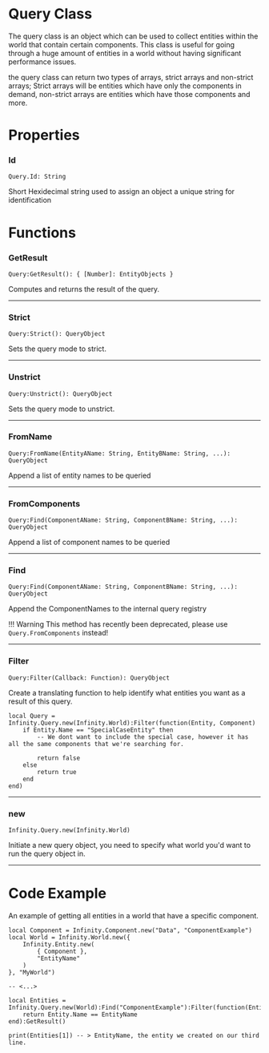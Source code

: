 # Query Class
The query class is an object which can be used to collect entities within the world that contain certain components. This class is useful for going through a huge amount of entities in a world without having significant performance issues. 

the query class can return two types of arrays, strict arrays and non-strict arrays; Strict arrays will be entities which have only the components in demand, non-strict arrays are entities which have those components and more.

# Properties
### Id
```
Query.Id: String
```

Short Hexidecimal string used to assign an object a unique string for identification 

# Functions
### GetResult
```
Query:GetResult(): { [Number]: EntityObjects }
```

Computes and returns the result of the query.

---
### Strict
```
Query:Strict(): QueryObject
```

Sets the query mode to strict.

---
### Unstrict
```
Query:Unstrict(): QueryObject
```

Sets the query mode to unstrict.


---
### FromName
```
Query:FromName(EntityAName: String, EntityBName: String, ...): QueryObject
```

Append a list of entity names to be queried

---
### FromComponents
```
Query:Find(ComponentAName: String, ComponentBName: String, ...): QueryObject
```

Append a list of component names to be queried 

---
### Find
```
Query:Find(ComponentAName: String, ComponentBName: String, ...): QueryObject
```

Append the ComponentNames to the internal query registry

!!! Warning
	This method has recently been deprecated, please use `Query.FromComponents` instead!

---
### Filter
```
Query:Filter(Callback: Function): QueryObject
```

Create a translating function to help identify what entities you want as a result of this query.

```
local Query = Infinity.Query.new(Infinity.World):Filter(function(Entity, Component)
	if Entity.Name == "SpecialCaseEntity" then
		-- We dont want to include the special case, however it has all the same components that we're searching for.

		return false
	else
		return true
	end
end)

```

---
### new
```
Infinity.Query.new(Infinity.World)
```

Initiate a new query object, you need to specify what world you'd want to run the query object in.

---
# Code Example
An example of getting all entities in a world that have a specific component.
```
local Component = Infinity.Component.new("Data", "ComponentExample")
local World = Infinity.World.new({ 
	Infinity.Entity.new(
		{ Component },
		"EntityName"
	)
}, "MyWorld")

-- <...>

local Entities = Infinity.Query.new(World):Find("ComponentExample"):Filter(function(Entity)
	return Entity.Name == EntityName
end):GetResult()

print(Entities[1]) -- > EntityName, the entity we created on our third line.
```